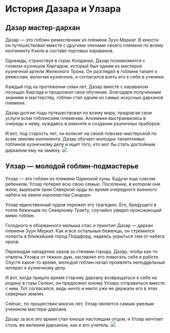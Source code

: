 # История Дазара и Улзара

## Дазар мастер-дархан

Дазар — это гоблин-ремесленник из племени Зуун Меркат. В юности он путешествовал вместе с другими членами своего племени по всему континенту Кхела в составе торговых караванов.

Однажды, странствуя в горах Колдании, Дазар познакомился с гномом-кузнецом Хиргадом, который был одним из мастеров кузнечной артели Железного Трона. Он разглядел в гоблине талант к ремеслам, включая кузнечное, и согласился взять его к себе в ученики.

Каждый год на протяжении семи лет, Дазар вместе с караваном посещал Хиргада и продолжал свое обучение. Благодаря полученным знаниям и мастерству, гоблин стал одним из самых искусных дарханов племени.

Дазар долгие годы путешествовал по всему миру, предлагая свои услуги всем гоблинским племенам. Алхимики выстраивались в очередь к нему, нуждаясь в ремонте и создании различных приборов.

И вот, под старость лет, он колесит на своей повозке-мастерской по всем землям континента. Дазар обучает молодых талантливых гоблинов кузнечному делу и ищет того, кто мог бы стать достойным дарханом ему на замену.
![](darar.2x.png)

## Улзар — молодой гоблин-подмастерье
Улзар — это гоблин из племени Одинокой луны. Будучи еще совсем ребенком, Улзар потерял всю свою семью. Поселение, в котором они жили, вырезали орки Северной орды во время очередного военного набега на земли королевства Сандорн.

Улзар единственный чудом пережил эту трагедию. Его, бредущего в толпе беженцев по Северному Тракту, случайно увидел проезжающий мимо гоблин.

Голодного и оборванного малыша спас и приютил Дазар — дархан племени Зуун Меркат. Как и все остальные беженцы, он стремился попасть в ближайший город Пордфорд, надеясь укрыться там от набега орков.

Пережидая нападение орков за стенами города, Дазар, чтобы как-то отвлечь Улзара от тяжких дум, заставлял его помогать себе в работе. Спустя какое-то время, молодой гоблин начал проявлять неподдельный интерес к кузнечному делу.

И вот, когда пришло время старому дархану возвращаться к себе на родину в горы Селенг, он предложил юному Улзару отправиться вместе с ним. Тот согласился, ведь ничто и никто уже не держали его в этих северных землях.

Сейчас, по прошествии многих лет, Улзар является самым умелым учеником мастера-дархана.

Дазар за все это время стал юноше настоящим отцом, и Улзар мечтает столь же великим дарханом, как и его учитель.
![](ulzar.2x.jpg)